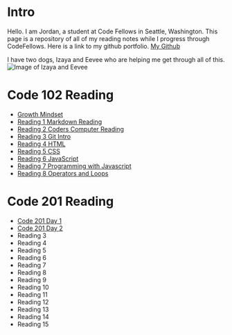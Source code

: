 # Intro
Hello. I am Jordan, a student at Code Fellows in Seattle, Washington. This page is a repository of all of my reading notes while I progress through CodeFellows. Here is a link to my github portfolio. [My Github](https://github.com/Jofleming)

I have two dogs, Izaya and Eevee who are helping me get through all of this.
![Image of Izaya and Eevee](https://user-images.githubusercontent.com/89767349/131391508-e0a3d5f6-f55c-4f55-b102-46600bb16b98.png)

# Code 102 Reading

- [Growth Mindset](growth-mindset.md)
- [Reading 1 Markdown Reading](markdown.md)
- [Reading 2 Coders Computer Reading](coders-computer.md)
- [Reading 3 Git Intro](git_intro.md)
- [Reading 4 HTML](html.md)
- [Reading 5 CSS](css.md)
- [Reading 6 JavaScript](javascript.md)
- [Reading 7 Programming with Javascript](programmingwithjs.md)
- [Reading 8 Operators and Loops](operators-loops.md)

# Code 201 Reading

- [Code 201 Day 1](class-01.md)
- [Code 201 Day 2](class-02.md)
- Reading 3
- Reading 4
- Reading 5
- Reading 6
- Reading 7
- Reading 8
- Reading 9
- Reading 10
- Reading 11
- Reading 12
- Reading 13
- Reading 14
- Reading 15
